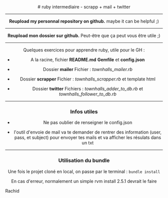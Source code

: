 <center>
# ruby intermediaire - scrapp + mail + twitter

-------------

**Reupload my personnal repository on github.**
maybe it can be helpful ;)

-------------

**Reupload mon dossier sur github.**
Peut-être que ça peut vous être utile ;)

-------------
Quelques exercices pour apprendre ruby, utile pour le GH :

- A la racine, fichier **README.md** **Gemfile** et **config.json**

- Dossier **mailer** Fichier : *townhalls_mailer.rb*

- Dossier **scrapper** Fichier : *townhalls_scrapper.rb* et template html

- Dossier **twitter** Fichiers : *townhalls_adder_to_db.rb* et *townhalls_follower_to_db.rb*

-------------

### Infos utiles

- Ne pas oublier de renseigner le config.json

- l'outil d'envoie de mail va te demander de rentrer des information (user, pass, et subject) pour envoyer tes mails et va afficher les résulats dans un txt


------------

### Utilisation du bundle

Une fois le projet cloné en local, on passe par le terminal : 
`bundle install`

En cas d'erreur, normalement un simple rvm install 2.5.1 devrait le faire 



</center>

Rachid
